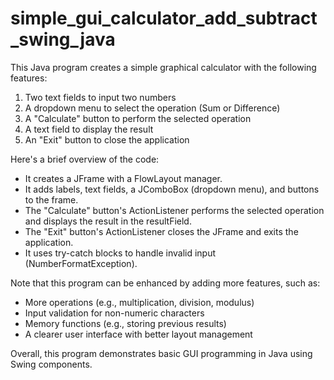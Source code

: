 # simple_gui_calculator_add_subtract_swing_java
This Java program creates a simple graphical calculator with the following features:

1. Two text fields to input two numbers
2. A dropdown menu to select the operation (Sum or Difference)
3. A "Calculate" button to perform the selected operation
4. A text field to display the result
5. An "Exit" button to close the application

Here's a brief overview of the code:

- It creates a JFrame with a FlowLayout manager.
- It adds labels, text fields, a JComboBox (dropdown menu), and buttons to the frame.
- The "Calculate" button's ActionListener performs the selected operation and displays the result in the resultField.
- The "Exit" button's ActionListener closes the JFrame and exits the application.
- It uses try-catch blocks to handle invalid input (NumberFormatException).

Note that this program can be enhanced by adding more features, such as:

- More operations (e.g., multiplication, division, modulus)
- Input validation for non-numeric characters
- Memory functions (e.g., storing previous results)
- A clearer user interface with better layout management

Overall, this program demonstrates basic GUI programming in Java using Swing components.
